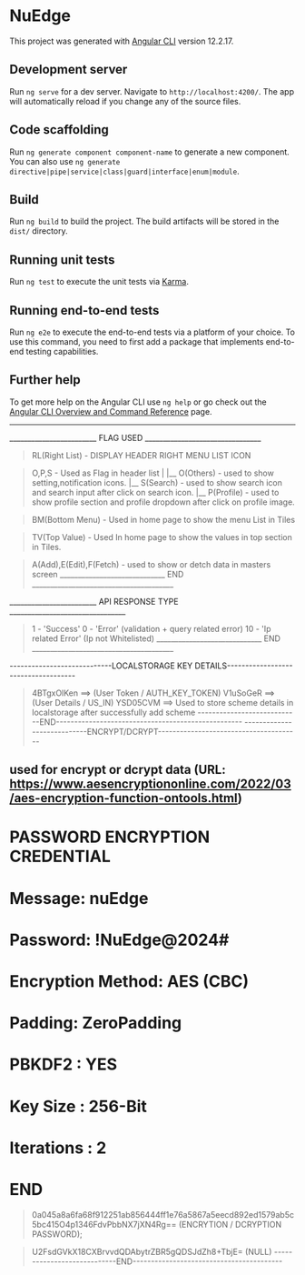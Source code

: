 # NuEdge

This project was generated with [Angular CLI](https://github.com/angular/angular-cli) version 12.2.17.

## Development server

Run `ng serve` for a dev server. Navigate to `http://localhost:4200/`. The app will automatically reload if you change any of the source files.

## Code scaffolding

Run `ng generate component component-name` to generate a new component. You can also use `ng generate directive|pipe|service|class|guard|interface|enum|module`.

## Build

Run `ng build` to build the project. The build artifacts will be stored in the `dist/` directory.

## Running unit tests

Run `ng test` to execute the unit tests via [Karma](https://karma-runner.github.io).

## Running end-to-end tests

Run `ng e2e` to execute the end-to-end tests via a platform of your choice. To use this command, you need to first add a package that implements end-to-end testing capabilities.

## Further help

To get more help on the Angular CLI use `ng help` or go check out the [Angular CLI Overview and Command Reference](https://angular.io/cli) page.



---------------------------------------------------------------------
________________________  FLAG USED  ________________________________

>   RL(Right List) - DISPLAY HEADER RIGHT MENU LIST ICON

>   O,P,S - Used as Flag in header list
        |
        |__  O(Others) - used to show setting,notification icons.
        |__  S(Search) - used to show search icon and search input after click on search icon.
        |__  P(Profile) - used to show profile section and profile dropdown after click on profile image.

>   BM(Bottom Menu) - Used in home page to show the menu List in Tiles

>   TV(Top Value) - Used In home page to show the values in top section in Tiles. 

>   A(Add),E(Edit),F(Fetch) - used to show or detch data in masters screen
_____________________________ END _______________________________________


________________________  API RESPONSE TYPE  ________________________________
>   1 - 'Success'
>   0 - 'Error' (validation + query related error)
>   10 - 'Ip related Error' (Ip  not Whitelisted)
_____________________________ END _______________________________________



----------------------------LOCALSTORAGE KEY DETAILS------------------------------------
> 4BTgxOlKen ==> (User Token / AUTH_KEY_TOKEN)
> V1uSoGeR ==> (User Details / US_IN)
> YSD05CVM ==> Used to store scheme details in localstorage after successfully add scheme 
----------------------------END---------------------------------------------------
----------------------------ENCRYPT/DCRYPT---------------------------------------
## used for encrypt or dcrypt data (URL: https://www.aesencryptiononline.com/2022/03/aes-encryption-function-ontools.html)
# PASSWORD ENCRYPTION CREDENTIAL #
# Message: nuEdge
# Password: !NuEdge@2024#
# Encryption Method: AES (CBC)
# Padding: ZeroPadding
# PBKDF2 : YES
# Key Size : 256-Bit
# Iterations : 2
# END #
> 0a045a8a6fa68f912251ab856444ff1e76a5867a5eecd892ed1579ab5c5bc415O4p1346FdvPbbNX7jXN4Rg==  (ENCRYTION / DCRYPTION PASSWORD);

> U2FsdGVkX18CXBrvvdQDAbytrZBR5gQDSJdZh8+TbjE= (NULL)
----------------------------END-----------------------------------------

